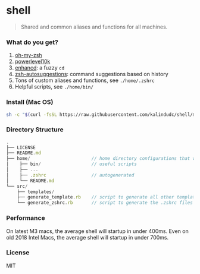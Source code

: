 # shell
> Shared and common aliases and functions for all machines.

### What do you get?
1. [oh-my-zsh](https://github.com/ohmyzsh/ohmyzsh#unattended-install)
1. [powerlevel10k](https://github.com/romkatv/powerlevel10k)
1. [enhancd](https://github.com/babarot/enhancd): a fuzzy `cd`
1. [zsh-autosuggestions](https://github.com/zsh-users/zsh-autosuggestions): command suggestions based on history
1. Tons of custom aliases and functions, see `./home/.zshrc`
1. Helpful scripts, see `./home/bin/`

### Install (Mac OS)

```sh
sh -c "$(curl -fsSL https://raw.githubusercontent.com/kalindudc/shell/main/install.sh)"
```

### Directory Structure
```js
.
├── LICENSE
├── README.md
├── home/                       // home directory configurations that will be `stowed`
│    ├── bin/                   // useful scripts
│    ├── ...
│    ├── .zshrc                 // autogenerated
│    └── README.md
└── src/
    ├── templates/
    ├── generate_template.rb    // script to generate all other templates
    └── generate_zshrc.rb       // script to generate the .zshrc files
```

### Performance
On latest M3 macs, the average shell will startup in under 400ms. Even on old 2018 Intel Macs, the average shell will startup in under 700ms.


### License
MIT
